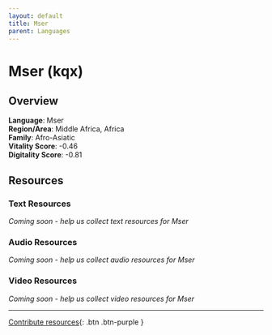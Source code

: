 ```yaml
---
layout: default
title: Mser
parent: Languages
---
```


# Mser (kqx)

## Overview

**Language**: Mser  
**Region/Area**: Middle Africa, Africa  
**Family**: Afro-Asiatic  
**Vitality Score**: -0.46  
**Digitality Score**: -0.81  

## Resources

### Text Resources
*Coming soon - help us collect text resources for Mser*

### Audio Resources
*Coming soon - help us collect audio resources for Mser*

### Video Resources
*Coming soon - help us collect video resources for Mser*

---

[Contribute resources](https://fairtrain.github.io/){: .btn .btn-purple }
